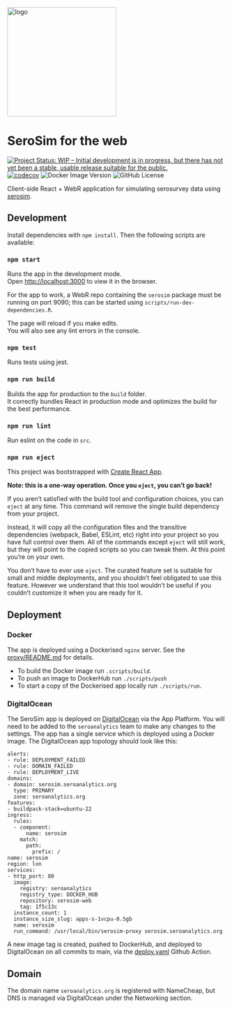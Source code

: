 <img width="250" alt="logo" src="https://github.com/user-attachments/assets/eeaf6e99-d82d-4556-aa08-a435eb60dd11" />

# SeroSim for the web
[![Project Status: WIP – Initial development is in progress, but there has not yet been a stable, usable release suitable for the public.](https://www.repostatus.org/badges/latest/wip.svg)](https://www.repostatus.org/#wip)
[![codecov](https://codecov.io/gh/seroanalytics/serosim-web/graph/badge.svg?token=iQbSM8mw6C)](https://codecov.io/gh/seroanalytics/serosim-web)
![Docker Image Version](https://img.shields.io/docker/v/seroanalytics/serosim-web?logo=docker)
![GitHub License](https://img.shields.io/github/license/seroanalytics/serosim-web)

Client-side React + WebR application for simulating serosurvey data using [serosim](https://github.com/seroanalytics/serosim).

## Development

Install dependencies with `npm install`. Then the following scripts are available:

### `npm start`

Runs the app in the development mode.\
Open [http://localhost:3000](http://localhost:3000) to view it in the browser.

For the app to work, a WebR repo containing the `serosim` package must be running on port 9090; this can
be started using `scripts/run-dev-dependencies.R`.

The page will reload if you make edits.\
You will also see any lint errors in the console.

### `npm test`

Runs tests using jest.

### `npm run build`

Builds the app for production to the `build` folder.\
It correctly bundles React in production mode and optimizes the build for the best performance.

### `npm run lint`

Run eslint on the code in `src`.

### `npm run eject`

This project was bootstrapped with [Create React App](https://github.com/facebook/create-react-app).

**Note: this is a one-way operation. Once you `eject`, you can’t go back!**

If you aren’t satisfied with the build tool and configuration choices, you can `eject` at any time. This command will remove the single build dependency from your project.

Instead, it will copy all the configuration files and the transitive dependencies (webpack, Babel, ESLint, etc) right into your project so you have full control over them. All of the commands except `eject` will still work, but they will point to the copied scripts so you can tweak them. At this point you’re on your own.

You don’t have to ever use `eject`. The curated feature set is suitable for small and middle deployments, and you shouldn’t feel obligated to use this feature. However we understand that this tool wouldn’t be useful if you couldn’t customize it when you are ready for it.

## Deployment

### Docker
The app is deployed using a Dockerised `nginx` server.
See the [proxy/README.md](proxy/README.md) for details.

* To build the Docker image run `.scripts/build`.
* To push an image to DockerHub run `./scripts/push`
* To start a copy of the Dockerised app locally run `./scripts/run`.

### DigitalOcean
The SeroSim app is deployed on [DigitalOcean](https://cloud.digitalocean.com/) via the App Platform. You will need to be added to the `seroanalytics` team to make any changes to the settings. The app has a single service
which is deployed using a Docker image. 
The DigitalOcean app topology should look like this:

```
alerts:
- rule: DEPLOYMENT_FAILED
- rule: DOMAIN_FAILED
- rule: DEPLOYMENT_LIVE
domains:
- domain: serosim.seroanalytics.org
  type: PRIMARY
  zone: seroanalytics.org
features:
- buildpack-stack=ubuntu-22
ingress:
  rules:
  - component:
      name: serosim
    match:
      path:
        prefix: /
name: serosim
region: lon
services:
- http_port: 80
  image:
    registry: seroanalytics
    registry_type: DOCKER_HUB
    repository: serosim-web
    tag: 1f5c13c
  instance_count: 1
  instance_size_slug: apps-s-1vcpu-0.5gb
  name: serosim
  run_command: /usr/local/bin/serosim-proxy serosim.seroanalytics.org
```

A new image tag is created, pushed to DockerHub, and deployed to DigitalOcean on all commits to main, 
via the [deploy.yaml](https://github.com/seroanalytics/serosim-web/blob/main/.github/workflows/deploy.yaml) Github Action.

## Domain
The domain name `seroanalytics.org` is registered with NameCheap, but DNS is managed via DigitalOcean under the Networking section.
